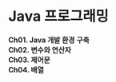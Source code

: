 # Java 프로그래밍

**Ch01. Java 개발 환경 구축**</br>
**Ch02. 변수와 연산자**</br>
**Ch03. 제어문**</br>
**Ch04. 배열**</br>
